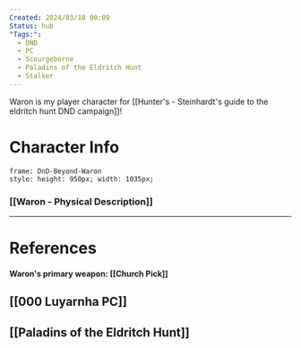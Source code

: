```yaml
---
Created: 2024/03/10 00:09
Status: hub
"Tags:":
  - DND
  - PC
  - Scourgeborne
  - Paladins of the Eldritch Hunt
  - Stalker
---
```

Waron is my player character for [[Hunter's - Steinhardt's guide to the eldritch hunt DND campaign]]!

# Character Info

```custom-frames
frame: DnD-Beyond-Waron
style: height: 950px; width: 1035px;
```

### [[Waron - Physical Description]]

---
# References
#### Waron's primary weapon: [[Church Pick]]
## [[000 Luyarnha PC]] 
## [[Paladins of the Eldritch Hunt]]